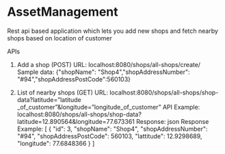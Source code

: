 # AssetManagement
Rest api based application which lets you add new shops and fetch nearby shops based on location of customer

APIs
1. Add a shop (POST)
URL: localhost:8080/shops/all-shops/create/
Sample data:
{"shopName": "Shop4","shopAddressNumber": "#94","shopAddressPostCode":560103}

2. List of nearby shops (GET)
URL: localhost:8080/shops/all-shops/shop-data?latitude=”latitude _of_customer”&longitude=”longitude_of_customer”
API Example: 
localhost:8080/shops/all-shops/shop-data?latitude=12.890564&longitude=77.673361
Response: json
Response Example:
[ 
 {    "id": 3,
    "shopName": "Shop4",
    "shopAddressNumber": "#94",
    "shopAddressPostCode": 560103,
    "lattitude": 12.9298689,
    "longitude": 77.6848366 
 }
]

